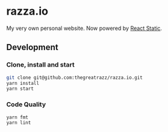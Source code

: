 # razza.io

My very own personal website. Now powered by [React Static].

## Development

### Clone, install and start

```bash
git clone git@github.com:thegreatrazz/razza.io.git
yarn install
yarn start
```

### Code Quality

```bash
yarn fmt
yarn lint
```

[react static]: https://github.com/react-static/react-static
